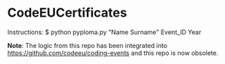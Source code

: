 # CodeEUCertificates

Instructions:
$ python pyploma.py "Name Surname" Event_ID Year

**Note**: The logic from this repo has been integrated into <https://github.com/codeeu/coding-events> and this repo is now obsolete.
